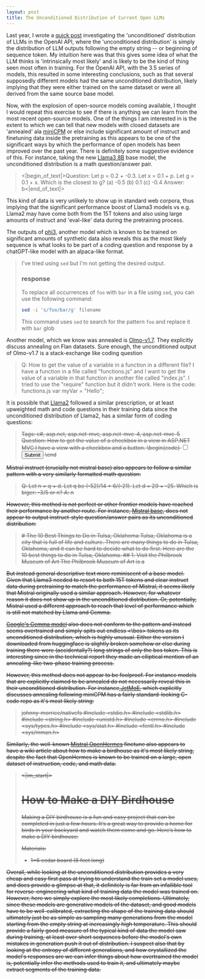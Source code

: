 ```yaml
---
layout: post
title: The Unconditioned Distribution of Current Open LLMs
---
```


Last year, I wrote a [quick post](https://www.beren.io/2023-02-26-Fingerprinting-LLMs-with-unconditioned-distribution/) investigating the 'unconditioned' distribution of LLMs in the OpenAI API, where the 'unconditioned distribution' is simply the distribution of LLM outputs following the empty string -- or beginning of sequence token. My intuition here was that this gives some idea of what the LLM thinks is 'intrinsically most likely' and is likely to be the kind of thing seen most often in training. For the OpenAI API, with the 3.5 series of models, this resulted in some interesting conclusions, such as that several supposedly different models had the same unconditioned distribution, likely implying that they were either trained on the same dataset or were all derived from the same source base model. 

Now, with the explosion of open-source models coming available, I thought I would repeat this exercise to see if there is anything we can learn from the most recent open-source models. One of the things I am interested in is the extent to which we can tell that new models with closed datasets are 'annealed' ala [miniCPM](https://arxiv.org/abs/2404.06395) or else include significant amount of instruct and finetuning data inside the pretraining as this appears to be one of the significant ways by which the performance of open models has been improved over the past year. There is definitely some suggestive evidence of this. For instance, taking the new [Llama3 8B](https://llama.meta.com/llama3/) base model, the unconditioned distribution is a math question/answer pair.

> <|begin_of_text|>Question:
> Let p = 0.2 + -0.3. Let x = 0.1 + p. Let g = 0.1 + x. Which is the closest to g?  (a) -0.5  (b) 0.1  (c) -0.4
> Answer:
> b<|end_of_text|>

This kind of data is very unlikely to show up in standard web corpora, thus implying that the significant performance boost of Llama3 models vs e.g. Llama2 may have come both from the 15T tokens and also using large amounts of instruct and 'eval-like' data during the pretraining process.

The outputs of [phi3](https://arxiv.org/abs/2404.14219), another model which is known to be trained on significant amounts of synthetic data also reveals this as the most likely sequence is what looks to be part of a coding question and response by a chatGPT-like model with an alpaca-like format.

> I've tried using `sed` but I'm not getting the desired output.
> ### response
> To replace all occurrences of `foo` with `bar` in a file using `sed`, you can use the following command:
> ```bash
> sed -i 's/foo/bar/g' filename
> ```
> This command uses `sed` to search for the pattern `foo` and replace it with `bar` glob

Another model, which we know was annealed is [Olmo-v1.7](https://huggingface.co/allenai/OLMo-1.7-7B). They explicitly discuss annealing on Flan datasets. Sure enough, the unconditioned output of Olmo-v1.7 is a stack-exchange like coding question

> Q: How to get the value of a variable in a function in a different file? I have a function in a file called "functions.js" and I want to get the value of a variable in  that function in another file called "index.js".
> I tried to use the "require" function but it didn't work.
> Here is the code:
> functions.js
> var myVar = "Hello";

It is possible that [Llama2](https://arxiv.org/abs/2307.09288) followed a similar prescription, or at least upweighted math and code questions in their training data since the unconditioned distribution of Llama2, has a similar form of coding questions:

> <s> Tags: c#, asp.net, asp.net-mvc, asp.net-mvc-4, asp.net-mvc-5
> Question: How to get the value of a checkbox in a view in ASP.NET MVC
> I have a view with a checkbox and a button.
> \begin{code}
> <input type="checkbox" name="chk" value="1" />
> <input type="submit" value="Submit" />
> \end


Mistral instruct (crucially not mistral base) also appears to follow a similar pattern with a very similarly formatted math question:

> <s> Q: Let n = q + d. Let q be (-52)/14 + 6/(-21). Let d = 29 + -25. Which is biger: -3/5 or n?
> A: n</s>

However, this method is not perfect or other frontier models have reached their performance by another route. For instance, [Mistral base](https://arxiv.org/abs/2310.06825), does not appear to output instruct-style question/answer pairs as its unconditioned distribution:

> <s> # The 10 Best Things to Do in Tulsa, Oklahoma
> Tulsa, Oklahoma is a city that is full of life and culture. There are many things to do in Tulsa, Oklahoma, and it can be hard to decide what to do first. Here are the 10 best things to do in Tulsa, Oklahoma.
> \## 1. Visit the Philbrook Museum of Art
> The Philbrook Museum of Art is a

But instead general descriptive text more reminiscent of a base model. Given that Llama3 needed to resort to both 15T tokens and clear instruct data during pretraining to match the performance of Mistral, it seems likely that Mistral originally used a similar approach. However, for whatever reason it does not show up in the unconditioned distribution. Or, potentially, Mistral used a different approach to reach that level of performance which is still not matched by Llama and Gemma.

[Google's Gemma model](https://arxiv.org/abs/2403.08295) also does not conform to the pattern and instead seems overtrained and simply spits out endless \<\bos> tokens as its unconditioned distribution, which is highly unusual. Either the version I downloaded from huggingface is slightly broken somehow or else during training there were (accidentally?) long strings of only the bos token. This is interesting since in the technical report they made an elliptical mention of an annealing-like two-phase training process.

However, this method does not appear to be foolproof. For instance models that are explicitly claimed to be annealed do not necessarily reveal this in their unconditioned distribution. For instance,[JetMoE](https://github.com/myshell-ai/JetMoE), which explicitly discusses annealing following miniCPM has a fairly standard-looking C-code repo as it's most likely string:

> <s> <reponame>johnny-morrice/nativefs
> #include <stdio.h>
> #include <stdlib.h>
> #include <string.h>
> #include <unistd.h>
> #include <errno.h>
> #include <sys/types.h>
> #include <sys/stat.h>
> #include <fcntl.h>
> #include <sys/mman.h>

Similarly, the well-known [Mistral OpenHermes](https://huggingface.co/teknium/OpenHermes-2.5-Mistral-7B) finetune also appears to have a wiki article about how to make a birdhouse as it's most likely string, despite the fact that OpenHermes is known to be trained on a large, open dataset of instruction, code, and math data.

> <|im_start|> 
> # How to Make a DIY Birdhouse
> 
> Making a DIY birdhouse is a fun and easy project that can be completed in just a few hours. It’s a great way to provide a home for birds in your backyard and watch them come and go. Here’s how to make a DIY birdhouse:
> 
> Materials:
> 
> - 1×6 cedar board (8 feet long)

Overall, while looking at the unconditioned distribution provides a very cheap and easy first pass at trying to understand the train set a model uses, and does provide a glimpse at that, it definitely is far from an infallible tool for reverse-engineering what kind of training data the model was trained on. However, here we simply explore the most likely completions. Ultimately, since these models are generative models of the dataset, and good models have to be well-calibrated, extracting the shape of the training data should ultimately just be as simple as sampling many generations from the model starting from the empty string at increasingly high temperature. This should provide a fairly good measure of the typical kind of data the model saw during training, at least over short sequences before the model's own mistakes in generation push it out of distribution. I suspect also that by looking at the entropy of different generations, and how crystallized the model's responses are we can infer things about how overtrained the model is, potentially infer the methods used to train it, and ultimately maybe extract segments of the training data.

